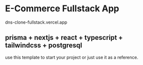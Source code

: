 # E-Commerce Fullstack App

dns-clone-fullstack.vercel.app

## prisma + nextjs + react + typescript + tailwindcss + postgresql

use this template to start your project or just use it as a reference.
